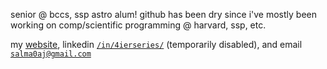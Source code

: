 senior @ bccs, ssp astro alum! github has been dry since i've mostly been working on comp/scientific programming @ harvard, ssp, etc.


my <a href="https://www.salmaj.dev" target="_blank">website</a>, linkedin <a href="https://www.linkedin.com/in/4ierseries/" target="_blank">`/in/4ierseries/`</a> (temporarily disabled), and email <a href="mailto:salma0aj@gmail.com" target="_blank">`salma0aj@gmail.com`</a>
